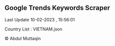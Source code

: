 

## Google Trends Keywords Scraper 
 
Last Update 10-02-2023 , 15:56:01

Country List :
VIETNAM.json



© Abdul Muttaqin 
